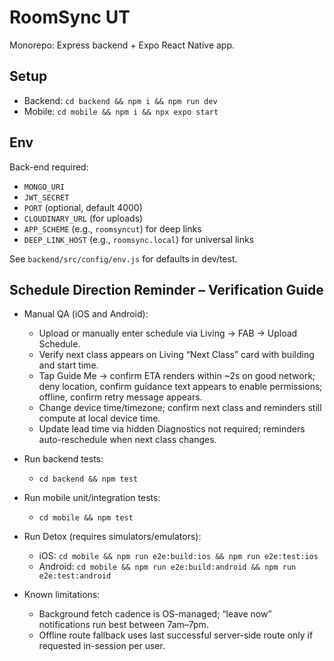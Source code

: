 # RoomSync UT

Monorepo: Express backend + Expo React Native app.

## Setup
- Backend: `cd backend && npm i && npm run dev`
- Mobile: `cd mobile && npm i && npx expo start`

## Env
Back-end required:
- `MONGO_URI`
- `JWT_SECRET`
- `PORT` (optional, default 4000)
- `CLOUDINARY_URL` (for uploads)
- `APP_SCHEME` (e.g., `roomsyncut`) for deep links
- `DEEP_LINK_HOST` (e.g., `roomsync.local`) for universal links

See `backend/src/config/env.js` for defaults in dev/test. 

## Schedule Direction Reminder – Verification Guide

- Manual QA (iOS and Android):
  - Upload or manually enter schedule via Living → FAB → Upload Schedule.
  - Verify next class appears on Living “Next Class” card with building and start time.
  - Tap Guide Me → confirm ETA renders within ~2s on good network; deny location, confirm guidance text appears to enable permissions; offline, confirm retry message appears.
  - Change device time/timezone; confirm next class and reminders still compute at local device time.
  - Update lead time via hidden Diagnostics not required; reminders auto-reschedule when next class changes.

- Run backend tests:
  - `cd backend && npm test`

- Run mobile unit/integration tests:
  - `cd mobile && npm test`

- Run Detox (requires simulators/emulators):
  - iOS: `cd mobile && npm run e2e:build:ios && npm run e2e:test:ios`
  - Android: `cd mobile && npm run e2e:build:android && npm run e2e:test:android`

- Known limitations:
  - Background fetch cadence is OS-managed; “leave now” notifications run best between 7am–7pm.
  - Offline route fallback uses last successful server-side route only if requested in-session per user. 